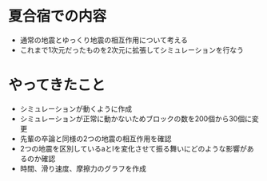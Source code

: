 # 夏合宿での内容
- 通常の地震とゆっくり地震の相互作用について考える
- これまで1次元だったものを2次元に拡張してシミュレーションを行なう

# やってきたこと
- シミュレーションが動くように作成
- シミュレーションが正常に動かないためブロックの数を200個から30個に変更
- 先輩の卒論と同様の2つの地震の相互作用を確認
- 2つの地震を区別しているaとlを変化させて振る舞いにどのような影響があるのか確認
- 時間、滑り速度、摩擦力のグラフを作成